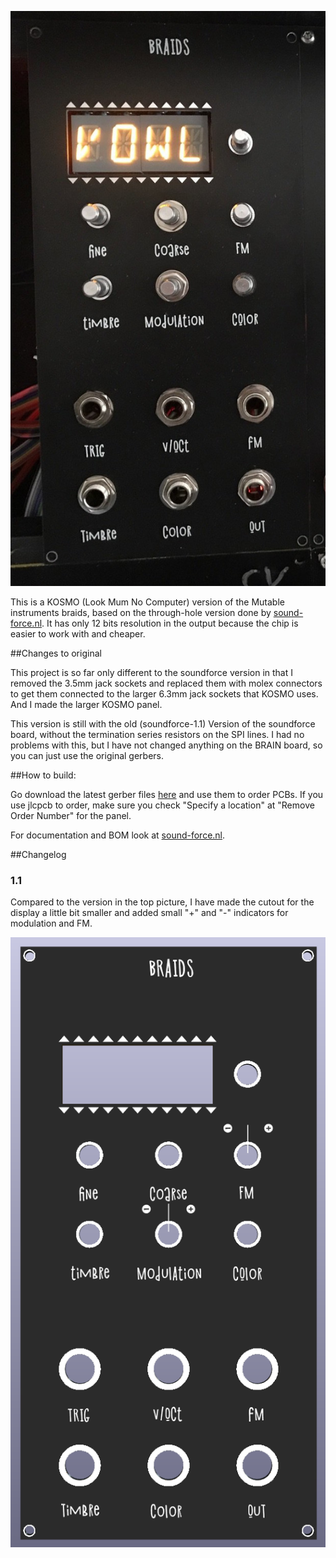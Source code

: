 
![](./pictures/noknobs.jpeg)

This is a KOSMO (Look Mum No Computer) version of the Mutable instruments
braids, based on the through-hole version done by
[sound-force.nl](http://sound-force.nl/?page_id=3179).
It has only 12 bits resolution in the output because the chip is easier to work
with and cheaper.

##Changes to original

This project is so far only different to the soundforce version in that I removed the
3.5mm jack sockets and replaced them with molex connectors to get them connected to the
larger 6.3mm jack sockets that KOSMO uses.
And I made the larger KOSMO panel.

This version is still with the old (soundforce-1.1) Version of the soundforce board, without the
termination series resistors on the SPI lines. I had no problems with this, but
I have not changed anything on the BRAIN board, so you can just use the original
gerbers.


##How to build:

Go download the latest gerber files
[here](https://github.com/sebastianbeyer/KOSMO_braids/releases/latest) and use
them to order PCBs. If you use jlcpcb to order, make sure you check "Specify a
location" at "Remove Order Number" for the panel.

For documentation and BOM look at
[sound-force.nl](http://sound-force.nl/?page_id=3179).

##Changelog

### 1.1
Compared to the version in the top picture, I have made the cutout for the
display a little bit smaller and added small "+" and "-" indicators for
modulation and FM.

![](./pictures/braids_panel_render.png)
